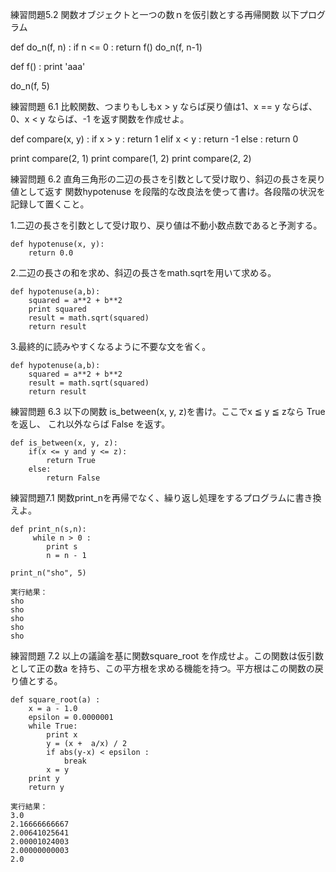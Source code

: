 練習問題5.2
関数オブジェクトと一つの数ｎを仮引数とする再帰関数
以下プログラム

def do_n(f, n) :
	if n <= 0 :
		return
	f()
	do_n(f, n-1)

def f() :
	print 'aaa'
	
do_n(f, 5)


練習問題 6.1 比較関数、つまりもしもx > y ならば戻り値は1、x == y ならば、0、x <
y ならば、-1 を返す関数を作成せよ。

def compare(x, y) :
	if x > y :
		return 1
	elif x < y :
		return -1
	else :
		return 0
		
print compare(2, 1)
print compare(1, 2)
print compare(2, 2)



練習問題 6.2 
直角三角形の二辺の長さを引数として受け取り、斜辺の長さを戻り値として返す
関数hypotenuse を段階的な改良法を使って書け。各段階の状況を記録して置くこと。

1.二辺の長さを引数として受け取り、戻り値は不動小数点数であると予測する。

	def hypotenuse(x, y):
		return 0.0

2.二辺の長さの和を求め、斜辺の長さをmath.sqrtを用いて求める。

	def hypotenuse(a,b):
		squared = a**2 + b**2
		print squared
		result = math.sqrt(squared)
		return result

3.最終的に読みやすくなるように不要な文を省く。

	def hypotenuse(a,b):
		squared = a**2 + b**2
		result = math.sqrt(squared)
		return result



練習問題 6.3 
以下の関数 is_between(x, y, z)を書け。ここでx ≦ y ≦ zなら True を返し、
これ以外ならば False を返す。

	def is_between(x, y, z):
		if(x <= y and y <= z):
			return True
		else:
			return False


練習問題7.1 
関数print_nを再帰でなく、繰り返し処理をするプログラムに書き換えよ。

	def print_n(s,n):
		 while n > 0 :
		 	print s
			n = n - 1

	print_n("sho", 5)
	
	実行結果：
	sho
	sho
	sho
	sho
	sho
	


練習問題 7.2 
以上の議論を基に関数square_root を作成せよ。この関数は仮引数として正の数a を持ち、この平方根を求める機能を持つ。平方根はこの関数の戻り値とする。

	def square_root(a) :
		x = a - 1.0
		epsilon = 0.0000001
		while True:
			print x 
			y = (x +  a/x) / 2
			if abs(y-x) < epsilon :
				break
			x = y
		print y
		return y
		
	実行結果：
	3.0
	2.16666666667
	2.00641025641
	2.00001024003
	2.00000000003
	2.0

